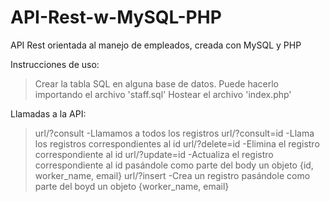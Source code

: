 # API-Rest-w-MySQL-PHP
API Rest orientada al manejo de empleados, creada con MySQL y PHP

Instrucciones de uso:
  > Crear la tabla SQL en alguna base de datos. Puede hacerlo importando el archivo 'staff.sql'
  > Hostear el archivo 'index.php'
  
Llamadas a la API:
  > url/?consult
    -Llamamos a todos los registros
  > url/?consult=id
    -Llama los registros correspondientes al id
  > url/?delete=id
    -Elimina el registro correspondiente al id
  > url/?update=id
    -Actualiza el registro correspondiente al id pasándole como parte del body un objeto {id, worker_name, email}
  > url/?insert
    -Crea un registro pasándole como parte del boyd un objeto {worker_name, email}

